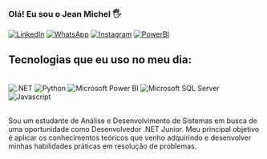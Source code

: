 ### Olá! Eu sou o Jean Michel 🖐️

[![LinkedIn](https://img.shields.io/badge/linkedin-%230077B5.svg?style=for-the-badge&logo=linkedin&logoColor=white)](https://www.linkedin.com/in/progjean)
[![WhatsApp](https://img.shields.io/badge/WhatsApp-25D366?style=for-the-badge&logo=whatsapp&logoColor=white)](https://wa.me/5511983615798)
[![Instagram](https://img.shields.io/badge/Instagram-%23E4405F.svg?style=for-the-badge&logo=Instagram&logoColor=white)](https://www.instagram.com/eujeanmichel/)
[![PowerBI](https://img.shields.io/badge/power_bi-F2C811?style=for-the-badge&logo=powerbi&logoColor=black)](https://sites.google.com/view/jeanmichel92)


## Tecnologias que eu uso no meu dia:

<div style="display: inline_block"><br/>
    <img align="center" alt=".NET" src="https://img.shields.io/badge/.NET-5C2D91?style=for-the-badge&logo=.net&logoColor=white" /> 
    <img align="center" alt="Python" src="https://img.shields.io/badge/python-3670A0?style=for-the-badge&logo=python&logoColor=ffdd54" />
     <img align="center" alt="Microsoft Power BI" src="https://img.shields.io/badge/power_bi-F2C811?style=for-the-badge&logo=powerbi&logoColor=black" />
     <img align="center" alt="Microsoft SQL Server" src="https://img.shields.io/badge/Microsoft%20SQL%20Server-CC2927?style=for-the-badge&logo=microsoft%20sql%20server&logoColor=white" />
    <img align="center" alt="Javascript" src="https://img.shields.io/badge/JavaScript-323330?style=for-the-badge&logo=javascript&logoColor=F7DF1E" />
        
</div><br/>

Sou um estudante de Análise e Desenvolvimento de Sistemas em busca de uma oportunidade como Desenvolvedor .NET Junior. Meu principal objetivo é aplicar os conhecimentos teóricos que venho adquirindo e desenvolver minhas habilidades práticas em resolução de problemas.
